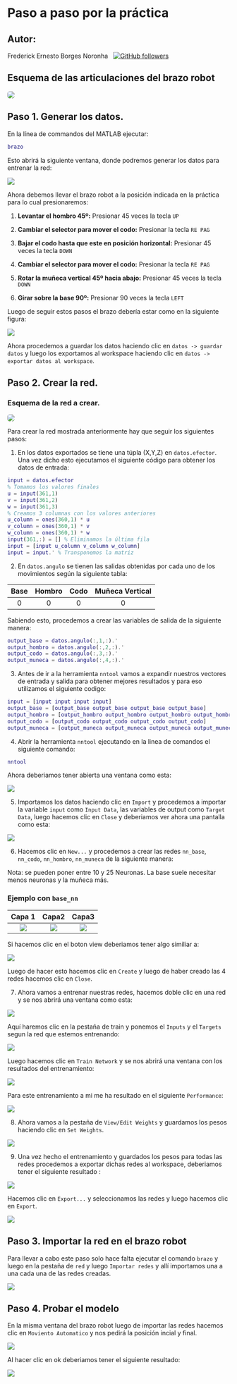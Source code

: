 # Paso a paso por la práctica

## Autor:
Frederick Ernesto Borges Noronha &nbsp; [![GitHub followers](https://img.shields.io/github/followers/FrederickBor?label=%40FrederickBor&style=social)](https://github.com/FrederickBor)

## Esquema de las articulaciones del brazo robot

<p aling="center">
    <img style="border-radius:5px;" src="images/DibujoBrazoRobot.jpeg"/>
</p>

## Paso 1. Generar los datos.

En la línea de commandos del MATLAB ejecutar:

```MATLAB
brazo
```
Esto abrirá la siguiente ventana, donde podremos generar los datos para entrenar la red:

<p aling="center">
    <img src="images/Brazo.png"/>
</p>

Ahora debemos llevar el brazo robot a la posición indicada en la práctica para lo cual presionaremos:

1. **Levantar el hombro 45º:** Presionar 45 veces la tecla `UP`

2. **Cambiar el selector para mover el codo:** Presionar la tecla `RE PAG`

3. **Bajar el codo hasta que este en posición horizontal:** Presionar 45 veces la tecla `DOWN`

4. **Cambiar el selector para mover el codo:** Presionar la tecla `RE PAG`

5. **Rotar la muñeca vertical 45º hacia abajo:** Presionar 45 veces la tecla `DOWN`

6. **Girar sobre la base 90º:** Presionar 90 veces la tecla `LEFT`

Luego de seguir estos pasos el brazo debería estar como en la siguiente figura:

<p aling="center">
    <img src="images/BrazoPosicionFinal.png"/>
</p>

Ahora procedemos a guardar los datos haciendo clic en `datos -> guardar datos` y luego los exportamos al workspace haciendo clic en `datos -> exportar datos al workspace`.

## Paso 2. Crear la red.

### Esquema de la red a crear.

<p aling="center">
    <img style="border-radius:5px;" src="images/EsquemaRedNeuronal.png"/>
</p>

Para crear la red mostrada anteriormente hay que seguir los siguientes pasos:

1. En los datos exportados se tiene una túpla (X,Y,Z) en `datos.efector`. Una vez dicho esto ejecutamos el siguiente código para obtener los datos de entrada:

```MATLAB
input = datos.efector
% Tomamos los valores finales
u = input(361,1)
v = input(361,2)
w = input(361,3)
% Creamos 3 columnas con los valores anteriores
u_column = ones(360,1) * u
v_column = ones(360,1) * v
w_column = ones(360,1) * w
input(361,:) = [] % Eliminamos la última fila
input = [input u_column v_column w_column]
input = input.' % Transponemos la matriz
```

2. En `datos.angulo` se tienen las salidas obtenidas por cada uno de los movimientos según la siguiente tabla:

|Base|Hombro|Codo|Muñeca Vertical|
|:---:|:----:|:--:|:-------------:|
|0|0|0|0|

Sabiendo esto, procedemos a crear las variables de salida de la siguiente manera:

```MATLAB
output_base = datos.angulo(:,1,:).'
output_hombro = datos.angulo(:,2,:).'
output_codo = datos.angulo(:,3,:).'
output_muneca = datos.angulo(:,4,:).'
```

3. Antes de ir a la herramienta `nntool` vamos a expandir nuestros vectores de entrada y salida para obtener mejores resultados y para eso utilizamos el siguiente codigo:

```MATLAB
input = [input input input input]
output_base = [output_base output_base output_base output_base]
output_hombro = [output_hombro output_hombro output_hombro output_hombro]
output_codo = [output_codo output_codo output_codo output_codo]
output_muneca = [output_muneca output_muneca output_muneca output_muneca]
```

4. Abrir la herramienta `nntool` ejecutando en la linea de comandos el siguiente comando:

```MATLAB
nntool
```

Ahora deberiamos tener abierta una ventana como esta:

<p aling="center">
    <img src="images/nntool.png"/>
</p>

5. Importamos los datos haciendo clic en `Import` y procedemos a importar la variable `input` como `Input Data`, las variables de output como `Target Data`, luego hacemos clic en `Close` y deberiamos ver ahora una pantalla como esta:

<p aling="center">
    <img src="images/variables-creadas.png"/>
</p>

6. Hacemos clic en `New...` y procedemos a crear las redes `nn_base`, `nn_codo`, `nn_hombro`, `nn_muneca` de la siguiente manera:

Nota: se pueden poner entre 10 y 25 Neuronas. La base suele necesitar menos neuronas y la muñeca más.

### Ejemplo con `base_nn`

|Capa 1|Capa2|Capa3|
|:----:|:---:|:---:|
|<img src="images/BaseNN1.png"/>|<img src="images/BaseNN2.png"/>|<img src="images/BaseNN3.png"/>|

Si hacemos clic en el boton view deberiamos tener algo similiar a:

<p aling="center">
    <img src="images/NNView.png"/>
</p>

Luego de hacer esto hacemos clic en `Create` y luego de haber creado las 4 redes hacemos clic en `Close`.

7. Ahora vamos a entrenar nuestras redes, hacemos doble clic en una red y se nos abrirá una ventana como esta:

<p aling="center">
    <img src="images/ventana-view.png"/>
</p>

Aquí haremos clic en la pestaña de train y ponemos el `Inputs` y el `Targets` segun la red que estemos entrenando:

<p aling="center">
    <img src="images/TrainView.png"/>
</p>

Luego hacemos clic en `Train Network` y se nos abrirá una ventana con los resultados del entrenamiento:

<p aling="center">
    <img src="images/TrainResults.png"/>
</p>

Para este entrenamiento a mi me ha resultado en el siguiente `Performance`:

<p aling="center">
    <img src="images/Performance.png"/>
</p>

8. Ahora vamos a la pestaña de `View/Edit Weights` y guardamos los pesos haciendo clic en `Set Weights`.

<p aling="center">
    <img src="images/Weights.png"/>
</p>

9. Una vez hecho el entrenamiento y guardados los pesos para todas las redes procedemos a exportar dichas redes al workspace, deberiamos tener el siguiente resultado :

<p aling="center">
    <img src="images/nntoolDone.png"/>
</p>

Hacemos clic en `Export...`  y seleccionamos las redes y luego hacemos clic en `Export`.

<p aling="center">
    <img src="images/ExportNN.png"/>
</p>

## Paso 3. Importar la red en el brazo robot

Para llevar a cabo este paso solo hace falta ejecutar el comando `brazo` y luego en la pestaña de `red` y luego `Importar redes` y allí importamos una a una cada una de las redes creadas.

<p aling="center">
    <img src="images/ImportarRedes.png"/>
</p>

## Paso 4. Probar el modelo

En la misma ventana del brazo robot luego de importar las redes hacemos clic en `Moviento Automatico` y nos pedirá la posición incial y final.

<p aling="center">
    <img src="images/Posiciones.png"/>
</p>

Al hacer clic en ok deberiamos tener el siguiente resultado:

<p aling="center">
    <img src="images/BrazoRobot.gif"/>
</p>
